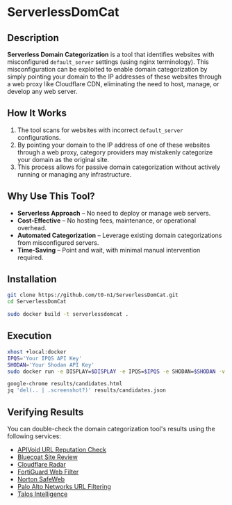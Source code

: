 # ServerlessDomCat

## Description

**Serverless Domain Categorization** is a tool that identifies websites with misconfigured `default_server` settings (using nginx terminology). This misconfiguration can be exploited to enable domain categorization by simply pointing your domain to the IP addresses of these websites through a web proxy like Cloudflare CDN, eliminating the need to host, manage, or develop any web server.

## How It Works

1. The tool scans for websites with incorrect `default_server` configurations.
2. By pointing your domain to the IP address of one of these websites through a web proxy, category providers may mistakenly categorize your domain as the original site.  
3. This process allows for passive domain categorization without actively running or managing any infrastructure.  

## Why Use This Tool?  

- **Serverless Approach** – No need to deploy or manage web servers.
- **Cost-Effective** – No hosting fees, maintenance, or operational overhead.
- **Automated Categorization** – Leverage existing domain categorizations from misconfigured servers.
- **Time-Saving** – Point and wait, with minimal manual intervention required.

## Installation  

```bash
git clone https://github.com/t0-n1/ServerlessDomCat.git
cd ServerlessDomCat

sudo docker build -t serverlessdomcat .
```

## Execution

```bash
xhost +local:docker
IPQS='Your IPQS API Key'
SHODAN='Your Shodan API Key'
sudo docker run -e DISPLAY=$DISPLAY -e IPQS=$IPQS -e SHODAN=$SHODAN -v /tmp/.X11-unix:/tmp/.X11-unix -v ./results:/app/results -it --rm serverlessdomcat

google-chrome results/candidates.html
jq 'del(.. | .screenshot?)' results/candidates.json
```

## Verifying Results  

You can double-check the domain categorization tool's results using the following services:
- [APIVoid URL Reputation Check](https://www.apivoid.com/tools/url-reputation-check/)  
- [Bluecoat Site Review](https://sitereview.bluecoat.com/#/lookup-result/)  
- [Cloudflare Radar](https://radar.cloudflare.com/domains/)  
- [FortiGuard Web Filter](https://www.fortiguard.com/webfilter)  
- [Norton SafeWeb](https://safeweb.norton.com/)  
- [Palo Alto Networks URL Filtering](https://urlfiltering.paloaltonetworks.com/query/)  
- [Talos Intelligence](https://www.talosintelligence.com/reputation_center/)  
